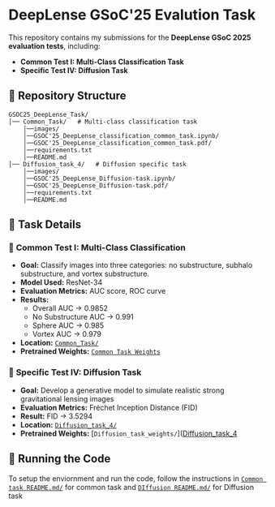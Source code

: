 # **DeepLense GSoC'25 Evalution Task**  

This repository contains my submissions for the **DeepLense GSoC 2025 evaluation tests**, including:  
- **Common Test I: Multi-Class Classification Task**  
- **Specific Test IV: Diffusion Task**  

## 📂 **Repository Structure**  
```
GSOC25_DeepLense_Task/
│── Common_Task/   # Multi-class classification task
    │──images/
    │──GSOC'25_DeepLense_classification_common_task.ipynb/
    │──GSOC'25_DeepLense_classification_common_task.pdf/
    │──requirements.txt
    │──README.md
│── Diffusion_task_4/   # Diffusion specific task
    │──images/
    │──GSOC'25_DeepLense_Diffusion-task.ipynb/
    │──GSOC'25_DeepLense_Diffusion-task.pdf/
    │──requirements.txt
    │──README.md
```

## **📝 Task Details**  

### 🔹 **Common Test I: Multi-Class Classification**  
- **Goal:** Classify images into three categories: no substructure, subhalo substructure, and vortex substructure.  
- **Model Used:** ResNet-34  
- **Evaluation Metrics:** AUC score, ROC curve
- **Results:**
    - Overall AUC -> 0.9852
    - No Substructure AUC -> 0.991
    - Sphere AUC ->  0.985
    - Vortex AUC -> 0.979
- **Location:** [`Common_Task/`](Common_Task/)
- **Pretrained Weights:** [`Common Task Weights`](https://drive.google.com/file/d/1XZCIzpvVOreV0pvC7ZKw6bYa2V7b8S5M/view?usp=sharing)

### 🔹 **Specific Test IV: Diffusion Task**  
- **Goal:** Develop a generative model to simulate realistic strong gravitational lensing images
- **Evaluation Metrics:** Fréchet Inception Distance (FID)
- **Result:** FID -> 3.5294
- **Location:** [`Diffusion_task_4/`](Diffusion_task_4/)
- **Pretrained Weights:** [`Diffusion_task_weights/`]([Diffusion_task_4](https://drive.google.com/file/d/1RzSDhRZ8YLXZQqF6-QCbGHOheXA0t17-/view?usp=sharing)

## 🚀 **Running the Code**  
To setup the enviornment and run the code, follow the instructions in  [`Common task README.md/`](Common_Task/) for common task and [`DIffusion README.md/`](Diffusion_task_4/) for Diffusion task 
